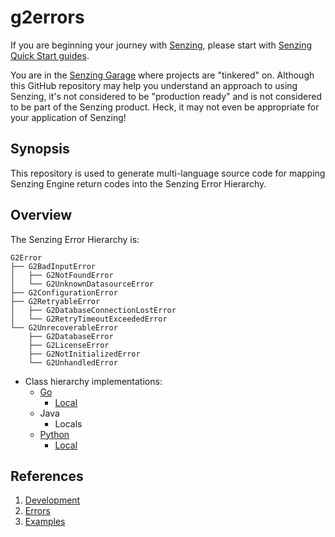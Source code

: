 # g2errors

If you are beginning your journey with
[Senzing](https://senzing.com/),
please start with
[Senzing Quick Start guides](https://docs.senzing.com/quickstart/).

You are in the
[Senzing Garage](https://github.com/senzing-garage)
where projects are "tinkered" on.
Although this GitHub repository may help you understand an approach to using Senzing,
it's not considered to be "production ready" and is not considered to be part of the Senzing product.
Heck, it may not even be appropriate for your application of Senzing!

## Synopsis

This repository is used to generate multi-language source code for mapping Senzing Engine return codes into the Senzing Error Hierarchy.

## Overview

The Senzing Error Hierarchy is:

```console
G2Error
├── G2BadInputError
│   ├── G2NotFoundError
│   └── G2UnknownDatasourceError
├── G2ConfigurationError
├── G2RetryableError
│   ├── G2DatabaseConnectionLostError
│   └── G2RetryTimeoutExceededError
└── G2UnrecoverableError
    ├── G2DatabaseError
    ├── G2LicenseError
    ├── G2NotInitializedError
    └── G2UnhandledError
```

- Class hierarchy implementations:
  - [Go](https://github.com/senzing-garage/g2-sdk-go/blob/main/g2error/main.go)
    - [Local](go/main.go)
  - Java
    - Locals
  - [Python](https://github.com/senzing-garage/g2-sdk-python-next/blob/main/src/senzing/g2exception.py)
    - [Local](python/g2errors.py)

## References

1. [Development](docs/development.md)
1. [Errors](docs/errors.md)
1. [Examples](docs/examples.md)

